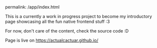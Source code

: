 permalink: /app/index.html

This is a currently a work in progress project to become my introductory page showcasing all the fun native frontend stuff :3

For now, don't care of the content, check the source code :D

Page is live on https://actualcactuar.github.io/
